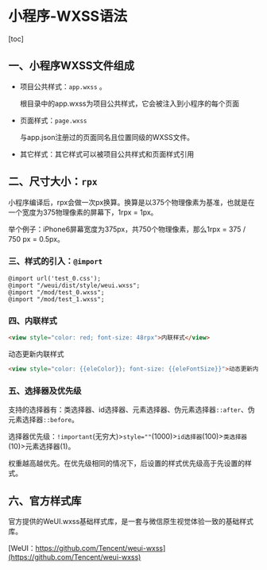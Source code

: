 # 小程序-WXSS语法

[toc]

## 一、小程序WXSS文件组成

- 项目公共样式：`app.wxss`  。

  根目录中的app.wxss为项目公共样式，它会被注入到小程序的每个页面

- 页面样式：`page.wxss`

  与app.json注册过的页面同名且位置同级的WXSS文件。

- 其它样式：其它样式可以被项目公共样式和页面样式引用

## 二、尺寸大小：`rpx`

小程序编译后，rpx会做一次px换算。换算是以375个物理像素为基准，也就是在一个宽度为375物理像素的屏幕下，1rpx = 1px。

举个例子：iPhone6屏幕宽度为375px，共750个物理像素，那么1rpx = 375 / 750 px = 0.5px。

### 三、样式的引入：`@import`

```
@import url('test_0.css');
@import "/weui/dist/style/weui.wxss";
@import "/mod/test_0.wxss";
@import "/mod/test_1.wxss";
```

### 四、内联样式

```html
<view style="color: red; font-size: 48rpx">内联样式</view>
```

动态更新内联样式

```html
<view style="color: {{eleColor}}; font-size: {{eleFontSize}}">动态更新内联样式</view>
```

### 五、选择器及优先级

支持的选择器有：类选择器、id选择器、元素选择器、伪元素选择器`::after`、伪元素选择器`::before`。

选择器优先级：`!important`(无穷大)>`style=""`(1000)>`id选择器`(100)>`类选择器`(10)>元素选择器(1)。

权重越高越优先。在优先级相同的情况下，后设置的样式优先级高于先设置的样式。

## 六、官方样式库

官方提供的WeUI.wxss基础样式库，是一套与微信原生视觉体验一致的基础样式库。

[WeUI：https://github.com/Tencent/weui-wxss](https://github.com/Tencent/weui-wxss)

